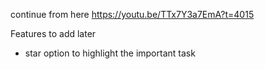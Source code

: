 continue from here
https://youtu.be/TTx7Y3a7EmA?t=4015






Features to add later
- star option to highlight the important task
